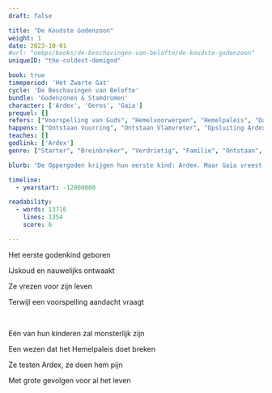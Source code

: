 ```yaml
---
draft: false

title: "De Koudste Godenzoon"
weight: 1
date: 2023-10-01
#url: "oebps/books/de-beschavingen-van-belofte/de-koudste-godenzoon"
uniqueID: "the-coldest-demigod"

book: true
timeperiod: 'Het Zwarte Gat'
cycle: 'De Beschavingen van Belofte'
bundle: 'Godenzonen & Stamdromen'
character: ['Ardex', 'Oeros', 'Gaia']
prequel: []
refers: ["Voorspelling van Guds", "Hemelvoorwerpen", "Hemelpaleis", "Dalas", "Zyme", "Aardewaker", "Luchtdanser", "Zonnestraler", "Tuinen van Eden"]
happens: ["Ontstaan Vuurring", "Ontstaan Vlamvreter", "Opsluiting Ardex", "Geboorte Ardex"]
teaches: []
godlink: ['Ardex']
genre: ["Starter", "Breinbreker", "Verdrietig", "Familie", "Ontstaan", "Goden", "Biologie"]

blurb: "De Oppergoden krijgen hun eerste kind: Ardex. Maar Gaia vreest steeds meer dat hij een monster is dat ze moet vernietigen, terwijl Oeros uit vaderlijke trots Ardex misschien té veel helpt."

timeline:
  - yearstart: -12000000

readability:
  - words: 13716
    lines: 1354
    score: 6

---
```


Het eerste godenkind geboren

IJskoud en nauwelijks ontwaakt

Ze vrezen voor zijn leven

Terwijl een voorspelling aandacht vraagt

&nbsp;

Eén van hun kinderen zal monsterlijk zijn

Een wezen dat het Hemelpaleis doet breken

Ze testen Ardex, ze doen hem pijn

Met grote gevolgen voor al het leven